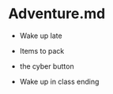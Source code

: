 Adventure.md
==============================

- Wake up late
- Items to pack

- the cyber button
- Wake up in class ending

